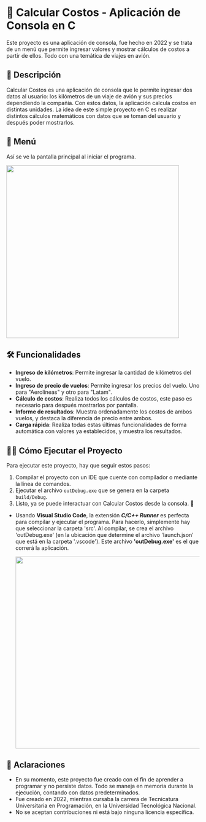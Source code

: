 # 🧮 Calcular Costos - Aplicación de Consola en C

Este proyecto es una aplicación de consola, fue hecho en 2022 y se trata de un menú que permite ingresar valores y mostrar cálculos de costos a partir de ellos. Todo con una temática de viajes en avión.

## 📘 Descripción

Calcular Costos es una aplicación de consola que le permite ingresar dos datos al usuario: los kilómetros de un viaje de avión y sus precios dependiendo la compañía. Con estos datos, la aplicación calcula costos en distintas unidades. La idea de este simple proyecto en C es realizar distintos cálculos matemáticos con datos que se toman del usuario y después poder mostrarlos.

## 🚀 Menú

Así se ve la pantalla principal al iniciar el programa.

<img src="https://github.com/user-attachments/assets/1a13ece3-0f5a-4731-92ec-f2267323ff1a" width="450"/>

## 🛠️ Funcionalidades

- **Ingreso de kilómetros**: Permite ingresar la cantidad de kilómetros del vuelo.
- **Ingreso de precio de vuelos**: Permite ingresar los precios del vuelo. Uno para "Aerolíneas" y otro para "Latam". 
- **Cálculo de costos**: Realiza todos los cálculos de costos, este paso es necesario para después mostrarlos por pantalla.
- **Informe de resultados**: Muestra ordenadamente los costos de ambos vuelos, y destaca la diferencia de precio entre ambos.
- **Carga rápida**: Realiza todas estas últimas funcionalidades de forma automática con valores ya establecidos, y muestra los resultados.

## 👨‍💻 Cómo Ejecutar el Proyecto

Para ejecutar este proyecto, hay que seguir estos pasos:

1. Compilar el proyecto con un IDE que cuente con compilador o mediante la línea de comandos.
2. Ejecutar el archivo `outDebug.exe` que se genera en la carpeta `build/Debug`.
3. Listo, ya se puede interactuar con Calcular Costos desde la consola. 🎉

- Usando **Visual Studio Code**, la extensión ***C/C++ Runner*** es perfecta para compilar y ejecutar el programa. Para hacerlo, simplemente hay que seleccionar la carpeta 'src'. Al compilar, se crea el archivo 'outDebug.exe' (en la ubicación que determine el archivo 'launch.json' que está en la carpeta '.vscode'). Este archivo **'outDebug.exe'** es el que correrá la aplicación.

  <img src="https://github.com/user-attachments/assets/21aac7da-b211-4983-b944-9590aa125365" width="500"/>

## 📌 Aclaraciones
- En su momento, este proyecto fue creado con el fin de aprender a programar y no persiste datos. Todo se maneja en memoria durante la ejecución, contando con datos predeterminados.
- Fue creado en 2022, mientras cursaba la carrera de Tecnicatura Universitaria en Programación, en la Universidad Tecnológica Nacional.
- No se aceptan contribuciones ni está bajo ninguna licencia específica.
